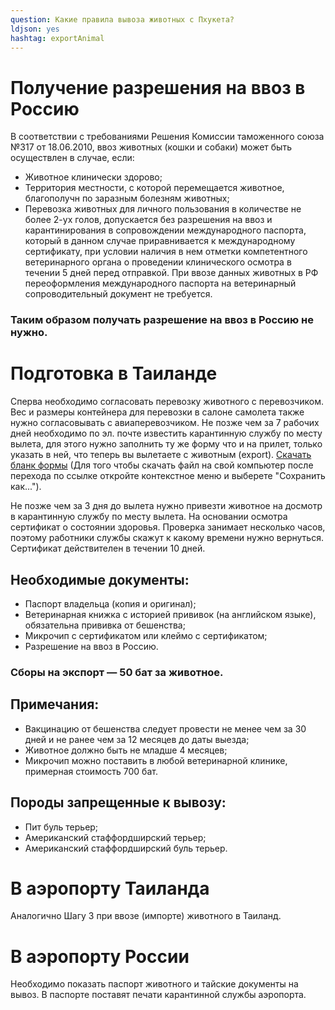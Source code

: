 ```yaml
---
question: Какие правила вывоза животных с Пхукета?
ldjson: yes
hashtag: exportAnimal
---
```


# Получение разрешения на ввоз в Россию    

В соответствии с требованиями Решения Комиссии таможенного союза №317 от 18.06.2010, ввоз животных (кошки и собаки) может быть осуществлен в случае, если:
* Животное клинически здорово;
* Территория местности, с которой перемещается животное, благополучн по заразным болезням животных;
* Перевозка животных для личного пользования в количестве не более 2-ух голов, допускается без разрешения на ввоз и карантинирования в сопровождении международного паспорта, который в данном случае приравнивается к международному сертификату, при условии наличия в нем отметки компетентного ветеринарного органа о проведении клинического осмотра в течении 5 дней перед отправкой. При ввозе данных животных в РФ переоформления международного паспорта на ветеринарный сопроводительный документ не требуется.

### Таким образом получать разрешение на ввоз в Россию не нужно.

# Подготовка в Таиланде

Сперва необходимо согласовать перевозку животного с перевозчиком. Вес и размеры контейнера для перевозки в салоне самолета также нужно согласовывать с авиаперевозчиком.
Не позже чем за 7 рабочих дней необходимо по эл. почте известить карантинную службу по месту вылета, для этого нужно заполнить ту же форму что и на прилет, только указать в ней, что теперь вы вылетаете с животным (export). [Скачать бланк формы](http://phuketdrive.com/wp-content/uploads/2012/04/form_r1-1.pdf) (Для того чтобы скачать файл на свой компьютер после перехода по ссылке откройте контекстное меню и выберете "Сохранить как...").

Не позже чем за 3 дня до вылета нужно привезти животное на досмотр в карантинную службу по месту вылета. На основании осмотра сертификат о состоянии здоровья. Проверка занимает несколько часов, поэтому работники службы скажут к какому времени нужно вернуться. Сертификат действителен в течении 10 дней.

## Необходимые документы:
* Паспорт владельца (копия и оригинал);
* Ветеринарная книжка с историей прививок (на английском языке), обязательна прививка от бешенства;
* Микрочип с сертификатом или клеймо с сертификатом;
* Разрешение на ввоз в Россию.

### Сборы на экспорт — 50 бат за животное.

## Примечания:
* Вакцинацию от бешенства следует провести не менее чем за 30 дней и не ранее чем за 12 месяцев до даты выезда;
* Животное должно быть не младше 4 месяцев;
* Микрочип можно поставить в любой ветеринарной клинике, примерная стоимость 700 бат.

## Породы запрещенные к вывозу:
* Пит буль терьер;
* Американский стаффордширский терьер;
* Американский стаффордширский буль терьер.

# В аэропорту Таиланда

Аналогично Шагу 3 при ввозе (импорте) животного в Таиланд.

# В аэропорту России

Необходимо показать паспорт животного и тайские документы на вывоз. В паспорте поставят печати карантинной службы аэропорта.
